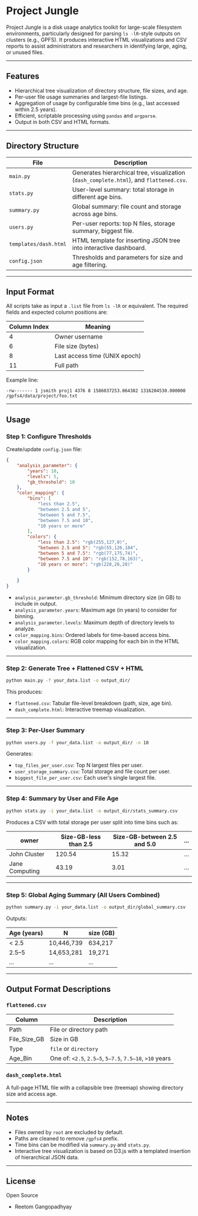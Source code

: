 # Project Jungle

Project Jungle is a disk usage analytics toolkit for large-scale filesystem environments, particularly designed for parsing `ls -lR`-style outputs on clusters (e.g., GPFS). It produces interactive HTML visualizations and CSV reports to assist administrators and researchers in identifying large, aging, or unused files.

---

## Features

- Hierarchical tree visualization of directory structure, file sizes, and age.
- Per-user file usage summaries and largest-file listings.
- Aggregation of usage by configurable time bins (e.g., last accessed within 2.5 years).
- Efficient, scriptable processing using `pandas` and `argparse`.
- Output in both CSV and HTML formats.

---

## Directory Structure

| File            | Description |
|-----------------|-------------|
| `main.py`       | Generates hierarchical tree, visualization (`dash_complete.html`), and `flattened.csv`. |
| `stats.py`      | User-level summary: total storage in different age bins. |
| `summary.py`    | Global summary: file count and storage across age bins. |
| `users.py`      | Per-user reports: top N files, storage summary, biggest file. |
| `templates/dash.html` | HTML template for inserting JSON tree into interactive dashboard. |
| `config.json`   | Thresholds and parameters for size and age filtering. |

---

## Input Format

All scripts take as input a `.list` file from `ls -lR` or equivalent. The required fields and expected column positions are:

| Column Index | Meaning |
|--------------|---------|
| 4            | Owner username |
| 6            | File size (bytes) |
| 8            | Last access time (UNIX epoch) |
| 11           | Full path |

Example line:
```
-rw------- 1 jsmith proj1 4376 8 1586037253.064382 1316204530.000000 /gpfs4/data/project/foo.txt
```

---

## Usage

### Step 1: Configure Thresholds

Create/update `config.json` file:

```json
{
    "analysis_parameter": {
        "years": 10,
        "levels": 5,
        "gb_threshold": 10
    },
    "color_mapping": {
        "bins": [
            "less than 2.5",
            "between 2.5 and 5",
            "between 5 and 7.5",
            "between 7.5 and 10",
            "10 years or more"
        ],
        "colors": {
            "less than 2.5": "rgb(255,127,0)",
            "between 2.5 and 5": "rgb(55,126,184",
            "between 5 and 7.5": "rgb(77,175,74)",
            "between 7.5 and 10": "rgb(152,78,163)",
            "10 years or more": "rgb(228,26,28)"
        }
        
    }
}
```

- `analysis_parameter.gb_threshold`: Minimum directory size (in GB) to include in output.
- `analysis_parameter.years`: Maximum age (in years) to consider for binning.
- `analysis_parameter.levels`: Maximum depth of directory levels to analyze.
- `color_mapping.bins`: Ordered labels for time-based access bins.
- `color_mapping.colors`: RGB color mapping for each bin in the HTML visualization.

---

### Step 2: Generate Tree + Flattened CSV + HTML

```bash
python main.py -f your_data.list -o output_dir/
```

This produces:
- `flattened.csv`: Tabular file-level breakdown (path, size, age bin).
- `dash_complete.html`: Interactive treemap visualization.

---

### Step 3: Per-User Summary

```bash
python users.py -f your_data.list -o output_dir/ -n 10
```

Generates:
- `top_files_per_user.csv`: Top N largest files per user.
- `user_storage_summary.csv`: Total storage and file count per user.
- `biggest_file_per_user.csv`: Each user’s single largest file.

---

### Step 4: Summary by User and File Age

```bash
python stats.py -i your_data.list -o output_dir/stats_summary.csv
```

Produces a CSV with total storage per user split into time bins such as:

| owner   | Size-GB-less than 2.5 | Size-GB-between 2.5 and 5.0 | ... |
|---------|------------------------|------------------------------|-----|
| John Cluster   | 120.54                 | 15.32                        | ... |
| Jane Computing     |  43.19                 |  3.01                        | ... |

---

### Step 5: Global Aging Summary (All Users Combined)

```bash
python summary.py -i your_data.list -o output_dir/global_summary.csv
```

Outputs:

| Age (years)     | N        | size (GB) |
|-----------------|----------|-----------|
| < 2.5           | 10,446,739 | 634,217   |
| 2.5–5           | 14,653,281 | 19,271    |
| ...             | ...        | ...       |

---

## Output Format Descriptions

### `flattened.csv`
| Column         | Description |
|----------------|-------------|
| Path           | File or directory path |
| File_Size_GB   | Size in GB |
| Type           | `file` or `directory` |
| Age_Bin        | One of: `<2.5`, `2.5–5`, `5–7.5`, `7.5–10`, `>10` years |

### `dash_complete.html`
A full-page HTML file with a collapsible tree (treemap) showing directory size and access age.

---

## Notes

- Files owned by `root` are excluded by default.
- Paths are cleaned to remove `/gpfs4` prefix.
- Time bins can be modified via `summary.py` and `stats.py`.
- Interactive tree visualization is based on D3.js with a templated insertion of hierarchical JSON data.

---

## License

Open Source

- Reetom Gangopadhyay
